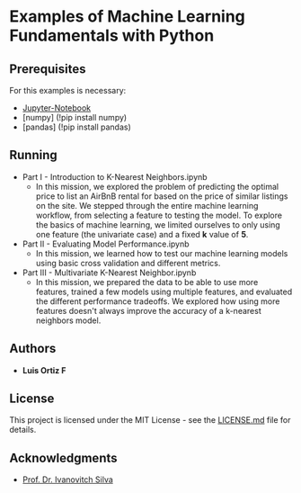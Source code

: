# Examples of Machine Learning Fundamentals with Python

## Prerequisites

For this examples is necessary:

* [Jupyter-Notebook](http://jupyter.org/)
* [numpy] (!pip install numpy)
* [pandas] (!pip install pandas)

## Running

* Part I   - Introduction to K-Nearest Neighbors.ipynb
    * In this mission, we explored the problem of predicting the optimal price to list an AirBnB rental for based on the price of similar listings on the site. We stepped through the entire machine learning workflow, from selecting a feature to testing the model. To explore the basics of machine learning, we limited ourselves to only using one feature (the univariate case) and a fixed **k** value of **5**.
* Part II  - Evaluating Model Performance.ipynb
    * In this mission, we learned how to test our machine learning models using basic cross validation and different metrics.
* Part III - Multivariate K-Nearest Neighbor.ipynb
    * In this mission, we prepared the data to be able to use more features, trained a few models using multiple features, and evaluated the different performance tradeoffs. We explored how using more features doesn't always improve the accuracy of a k-nearest neighbors model.
## Authors

* **Luis Ortiz F**

## License

This project is licensed under the MIT License - see the [LICENSE.md](https://github.com/LuisOrtizF/DataScience/blob/master/Machine_Learning_Fundamentals/LICENCE.md) file for details.

## Acknowledgments

* [Prof. Dr. Ivanovitch Silva](https://github.com/ivanovitchm)
